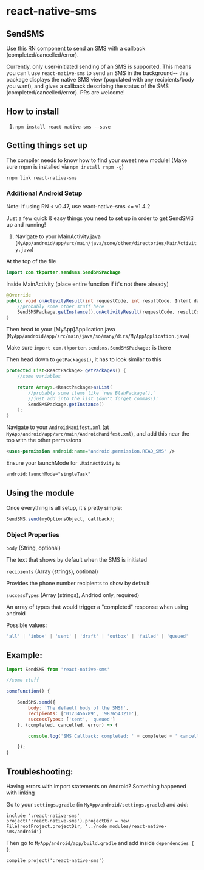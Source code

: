 # react-native-sms

## SendSMS
Use this RN component to send an SMS with a callback (completed/cancelled/error).

Currently, only user-initiated sending of an SMS is supported. This means you can't use `react-native-sms` to send an SMS in the background-- this package displays the native SMS view (populated with any recipients/body you want), and gives a callback describing the status of the SMS (completed/cancelled/error). PRs are welcome!

## How to install
1. `npm install react-native-sms --save`

## Getting things set up

The compiler needs to know how to find your sweet new module! (Make sure rnpm is installed via `npm install rnpm -g`)

`rnpm link react-native-sms`

### Additional Android Setup

Note: If using RN < v0.47, use react-native-sms <= v1.4.2

Just a few quick & easy things you need to set up in order to get SendSMS up and running!

1. Navigate to your MainActivity.java (`MyApp/android/app/src/main/java/some/other/directories/MainActivity.java`)


At the top of the file
```Java
import com.tkporter.sendsms.SendSMSPackage
```

Inside MainActivity (place entire function if it's not there already)
```Java
@Override
public void onActivityResult(int requestCode, int resultCode, Intent data) {
	//probably some other stuff here
	SendSMSPackage.getInstance().onActivityResult(requestCode, resultCode, data);
}
```

Then head to your [MyApp]Application.java (`MyApp/android/app/src/main/java/so/many/dirs/MyAppApplication.java`)

Make sure `import com.tkporter.sendsms.SendSMSPackage;` is there

Then head down to `getPackages()`, it has to look similar to this
```Java
protected List<ReactPackage> getPackages() {
	//some variables

	return Arrays.<ReactPackage>asList(
		//probably some items like `new BlahPackage(),`
		//just add into the list (don't forget commas!):
		SendSMSPackage.getInstance()
	);
}
```

Navigate to your `AndroidManifest.xml` (at `MyApp/android/app/src/main/AndroidManifest.xml`), and add this near the top with the other permssions
```XML
<uses-permission android:name="android.permission.READ_SMS" />
```

Ensure your launchMode for `.MainActivity` is
```XML
android:launchMode="singleTask"
```

## Using the module

Once everything is all setup, it's pretty simple:
```JavaScript
SendSMS.send(myOptionsObject, callback);
```

### Object Properties

`body` (String, optional)

The text that shows by default when the SMS is initiated

`recipients` (Array (strings), optional)

Provides the phone number recipients to show by default

`successTypes` (Array (strings), Andriod only, required)

An array of types that would trigger a "completed" response when using android

Possible values:
```JavaScript
'all' | 'inbox' | 'sent' | 'draft' | 'outbox' | 'failed' | 'queued'
```

## Example:

```JavaScript
import SendSMS from 'react-native-sms'

//some stuff

someFunction() {

	SendSMS.send({
		body: 'The default body of the SMS!',
		recipients: ['0123456789', '9876543210'],
		successTypes: ['sent', 'queued']
	}, (completed, cancelled, error) => {

		console.log('SMS Callback: completed: ' + completed + ' cancelled: ' + cancelled + 'error: ' + error);

	});
}
```

## Troubleshooting:

Having errors with import statements on Android? Something happened with linking

Go to your `settings.gradle` (in `MyApp/android/settings.gradle`) and add:
```
include ':react-native-sms'
project(':react-native-sms').projectDir = new File(rootProject.projectDir, '../node_modules/react-native-sms/android')
```

Then go to `MyApp/android/app/build.gradle` and add inside `dependencies { }`:
```
compile project(':react-native-sms')
```
